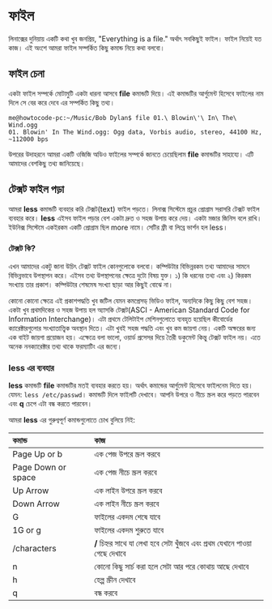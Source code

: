 # ফাইল

লিনাক্সের দুনিয়ায় একটি কথা খুব জনপ্রিয়, "Everything is a file." অর্থাৎ সবকিছুই ফাইল। ফাইল নিয়েই যত কাজ। এই অংশে আমরা ফাইল সম্পর্কিত কিছু কমান্ড নিয়ে কথা বলবো।

## ফাইল চেনা

একটা ফাইল সম্পর্কে মোটামুটি একটা ধারনা আসবে **file** কমান্ডটি দিয়ে। এই কমান্ডটির আর্গুমেন্ট হিসেবে ফাইলের নাম দিলে সে বের করে দেবে এর সম্পর্কিত কিছু তথ্য।

```text
me@howtocode-pc:~/Music/Bob Dylan$ file 01.\ Blowin\'\ In\ The\ Wind.ogg 
01. Blowin' In The Wind.ogg: Ogg data, Vorbis audio, stereo, 44100 Hz, ~112000 bps
```

উপরের উদাহরনে আমরা একটি ওজিজি অডিও ফাইলের সম্পর্কে জানতে চেয়েছিলাম **file** কমান্ডটির সাহায্যে। এটি আমাদের বেশকিছু তথ্য জানিয়েছে।

## টেক্সট ফাইল পড়া

আমরা **less** কমান্ডটি ব্যবহার করি টেক্সট\(text\) ফাইল পড়তে। লিনাক্স সিস্টেমে প্রচুর প্রোগ্রাম সরাসরি টেক্সট ফাইল ব্যবহার করে। **less** এইসব ফাইল পড়ার বেশ একটা দ্রুত ও সহজ উপায় করে দেয়। একটা মজার জিনিস বলে রাখি। ইউনিক্স সিস্টেমে একইরকম একটি প্রোগ্রাম ছিল more নামে। সেটির ফ্রী বা লিব্রে ভার্শন হল less।

### টেক্সট কি?

এখন আমাদের একটু জানা উচিৎ টেক্সট ফাইল কোনগুলোকে বলবো। কম্পিউটার বিভিন্নরকম তথ্য আমাদের সামনে বিভিন্নভাবে উপস্থাপন করে। এইসব তথ্য উপস্থাপনের ক্ষেত্রে দুটো বিষয় যুক্ত। ১\) কি ধরনের তথ্য এবং ২\) কিরকম সংখ্যায় তার প্রকাশ। কম্পিউটার শেষমেষ সংখ্যা ছাড়া আর কিছুই বোঝে না।

কোনো কোনো ক্ষেত্রে এই প্রকাশপদ্ধতি খুব জটিল যেমন কমপ্রেসড্ ভিডিও ফাইল, অন্যদিকে কিছু কিছু বেশ সহজ। একটা খুব প্রথমদিকের ও সহজ উপায় হল অ্যাসকি টেক্সট\(ASCI - American Standard Code for Information Interchange\)। এটা প্রথমে টেলিটাইপ মেশিনগুলোতে ব্যবহৃত হয়েছিল কীবোর্ডের ক্যারেক্টারগুলোর সংখ্যাতাত্ত্বিক অবস্থান দিতে। এটা খুবই সহজ পদ্ধতি এবং খুব কম জায়গা নেয়। একটি অক্ষরের জন্য এক বাইট জায়গা প্রয়োজন হয়। এক্ষেত্রে বলা ভালো, ওয়ার্ড প্রসেসর দিয়ে তৈরী ডকুমেন্ট কিন্তু টেক্সট ফাইল নয়। এতে অনেক ননক্যারেক্টার তথ্য থাকে ফরম্যাটিং এর জন্যে।

### less এর ব্যবহার

**less** কমান্ডটি **file** কমান্ডটির মতই ব্যবহার করতে হয়। অর্থাৎ কমান্ডের আর্গুমেন্ট হিসেবে ফাইলনেম দিতে হয়। যেমন: `less /etc/passwd`। কমান্ডটি দিলে ফাইলটি দেখাবে। আপনি উপরে ও নীচে স্ক্রল করে পড়তে পারবেন এবং **q** চেপে এটা বন্ধ করতে পারবেন।

আমরা **less** এর গুরুগ্বপূর্ণ কমান্ডগুলোতে চোখ বুলিয়ে নিই:

| কমান্ড | কাজ |
| :--- | :--- |
| Page Up or b | এক পেজ উপরে স্ক্রল করবে |
| Page Down or space | এক পেজ নীচে স্ক্রল করবে |
| Up Arrow | এক লাইন উপরে স্ক্রল করবে |
| Down Arrow | এক লাইন নীচে স্ক্রল করবে |
| G | ফাইলের একদম শেষে যাবে |
| 1G or g | ফাইলের একদম শুরুতে যাবে |
| /characters | **/** চিহ্নর সাথে যা লেখা হবে সেটা খুঁজবে এবং প্রথম যেখানে পাওয়া গেছে দেখাবে |
| n | কোনো কিছু সার্চ করা হলে সেটা আর পরে কোথায় আছে দেখাবে |
| h | হেল্প স্ক্রীন দেখাবে |
| q | বন্ধ করবে |

